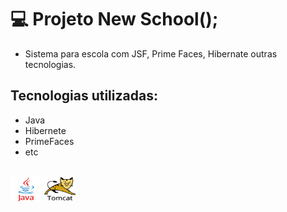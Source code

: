 # :computer:	Projeto New School();
- Sistema para escola com JSF, Prime Faces, Hibernate outras tecnologias.

## Tecnologias utilizadas:

- Java
- Hibernete
- PrimeFaces
- etc

<div style="display: inline_block"><br>
   <img align="center" alt="Java-icon" height="40" width="50" src="https://raw.githubusercontent.com/devicons/devicon/master/icons/java/java-original-wordmark.svg">
   <img align="center" alt="Java-icon" height="40" width="50" src="https://raw.githubusercontent.com/devicons/devicon/master/icons/tomcat/tomcat-original-wordmark.svg">
  
  
</div>
